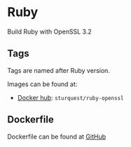 # Ruby

Build Ruby with OpenSSL 3.2

## Tags

Tags are named after Ruby version.

Images can be found at:

* [Docker hub](https://hub.docker.com/r/sturnquest/ruby-openssl): `sturquest/ruby-openssl`  

## Dockerfile

Dockerfile can be found at [GitHub](https://github.com/TrueLinkFinancial/docker-ruby-openssl)
